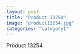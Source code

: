 ```yaml
---
layout: post
title: "Product 13254"
image: "product13254.jpg"
categories: "category1"
---
```

Product 13254
